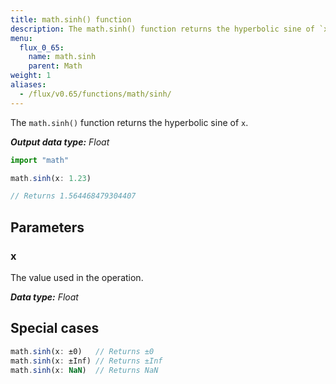 ```yaml
---
title: math.sinh() function
description: The math.sinh() function returns the hyperbolic sine of `x`.
menu:
  flux_0_65:
    name: math.sinh
    parent: Math
weight: 1
aliases:
  - /flux/v0.65/functions/math/sinh/
---
```


The `math.sinh()` function returns the hyperbolic sine of `x`.

_**Output data type:** Float_

```js
import "math"

math.sinh(x: 1.23)

// Returns 1.564468479304407
```

## Parameters

### x
The value used in the operation.

_**Data type:** Float_

## Special cases
```js
math.sinh(x: ±0)   // Returns ±0
math.sinh(x: ±Inf) // Returns ±Inf
math.sinh(x: NaN)  // Returns NaN
```
